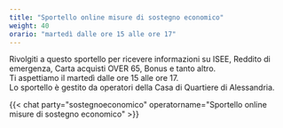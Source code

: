 ```yaml
---
title: "Sportello online misure di sostegno economico"
weight: 40
orario: "martedì dalle ore 15 alle ore 17"
---
```


Rivolgiti a questo sportello per ricevere informazioni su ISEE, Reddito di emergenza, Carta acquisti OVER 65, Bonus e tanto altro.  
Ti aspettiamo il martedì dalle ore 15 alle ore 17.  
Lo sportello è gestito da operatori della Casa di Quartiere di Alessandria.

{{< chat party="sostegnoeconomico" operatorname="Sportello online misure di sostegno economico" >}}
